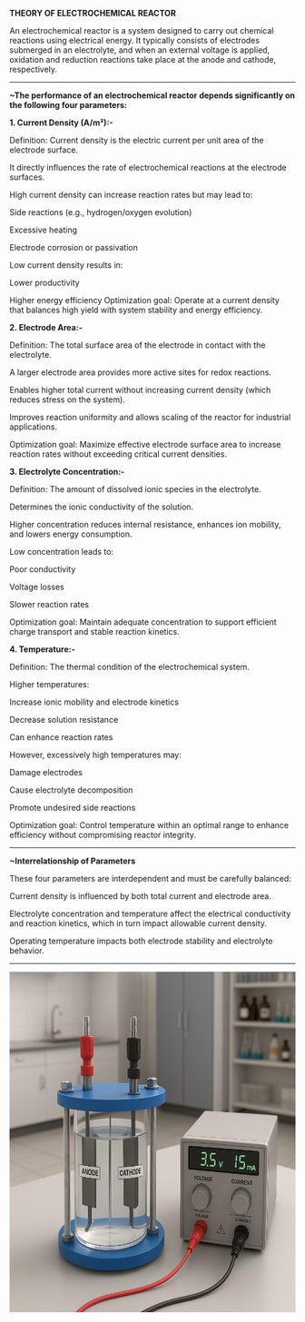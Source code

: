 ****THEORY OF ELECTROCHEMICAL REACTOR****<br>

 An electrochemical reactor is a system designed to carry out chemical reactions using electrical energy. It typically consists of electrodes submerged in an electrolyte, and when an external voltage is applied, oxidation and reduction reactions take place at the anode and cathode, respectively.

 ---

****~The performance of an electrochemical reactor depends significantly on the following four parameters:****

****1. Current Density (A/m²):-****

Definition: Current density is the electric current per unit area of the electrode surface.

It directly influences the rate of electrochemical reactions at the electrode surfaces.

High current density can increase reaction rates but may lead to:

Side reactions (e.g., hydrogen/oxygen evolution)

Excessive heating

Electrode corrosion or passivation


Low current density results in:

Lower productivity

Higher energy efficiency
Optimization goal: Operate at a current density that balances high yield with system stability and energy efficiency.


 

****2. Electrode Area:-****

Definition: The total surface area of the electrode in contact with the electrolyte.

A larger electrode area provides more active sites for redox reactions.

Enables higher total current without increasing current density (which reduces stress on the system).

Improves reaction uniformity and allows scaling of the reactor for industrial applications.


Optimization goal: Maximize effective electrode surface area to increase reaction rates without exceeding critical current densities.

****3. Electrolyte Concentration:-****

Definition: The amount of dissolved ionic species in the electrolyte.

Determines the ionic conductivity of the solution.

Higher concentration reduces internal resistance, enhances ion mobility, and lowers energy consumption.

Low concentration leads to:

Poor conductivity

Voltage losses

Slower reaction rates



Optimization goal: Maintain adequate concentration to support efficient charge transport and stable reaction kinetics.<br>

****4. Temperature:-****

Definition: The thermal condition of the electrochemical system.

Higher temperatures:

Increase ionic mobility and electrode kinetics

Decrease solution resistance

Can enhance reaction rates


However, excessively high temperatures may:

Damage electrodes

Cause electrolyte decomposition

Promote undesired side reactions



Optimization goal: Control temperature within an optimal range to enhance efficiency without compromising reactor integrity.


---

****~Interrelationship of Parameters****

These four parameters are interdependent and must be carefully balanced:

Current density is influenced by both total current and electrode area.

Electrolyte concentration and temperature affect the electrical conductivity and reaction kinetics, which in turn impact allowable current density.

Operating temperature impacts both electrode stability and electrolyte behavior.<br>

---


<img src="https://github.com/Ayush-Kumar-45/Orchids_Ayush_Kumar_3/blob/main/experiment/images/electrochemical.png" height="600 px">


 

 

 
